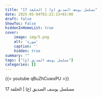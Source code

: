 ```yaml
---
title: "مسلسل يوسف الصديق (ع) | الحلقة 17"
date: 2025-05-04T01:21:13+03:00
draft: false
ShowToc: False
hiddenInHomeList: true
cover:
    image: img/5.png
    alt: 'صورة'
    caption: ''
    hidden: true
summary: ""
tags: ["مسلسل يوسف الصديق (ع)"]
categories: []
---
```


{{< youtube qBuZhCuwxPU >}}  
 <br>
مسلسل يوسف الصديق (ع) | الحلقة 17